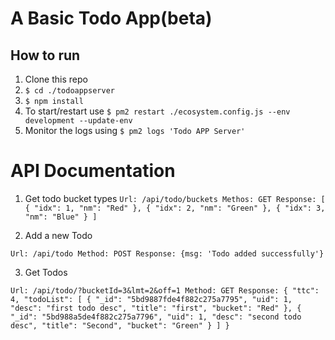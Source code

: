 # A Basic Todo App(beta)


## How to run

1. Clone this repo
2. `$ cd ./todoappserver`
3. `$ npm install`
4. To start/restart use `$ pm2 restart ./ecosystem.config.js --env development --update-env`
5. Monitor the logs using `$ pm2 logs 'Todo APP Server'`

# API Documentation

1. Get todo bucket types
`
Url: /api/todo/buckets
Methos: GET
Response:
[
  {
  "idx": 1,
  "nm": "Red"
  },
  {
  "idx": 2,
  "nm": "Green"
  },
  {
  "idx": 3,
  "nm": "Blue"
  }
]
`

2. Add a new Todo

`
Url: /api/todo
Method: POST
Response:
{msg: 'Todo added successfully'}
`

3. Get Todos

`
Url: /api/todo/?bucketId=3&lmt=2&off=1
Method: GET
Response:
{
  "ttc": 4,
  "todoList": [
    {
      "_id": "5bd9887fde4f882c275a7795",
      "uid": 1,
      "desc": "first todo desc",
      "title": "first",
      "bucket": "Red"
    },
    {
      "_id": "5bd988a5de4f882c275a7796",
      "uid": 1,
      "desc": "second todo desc",
      "title": "Second",
      "bucket": "Green"
    }
  ]
}
`
